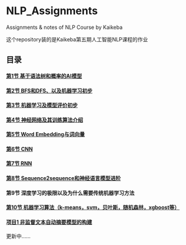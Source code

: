 # NLP_Assignments

Assignments & notes of NLP Course by Kaikeba

这个repository装的是Kaikeba第五期人工智能NLP课程的作业



## 目录

#### [第1节 基于语法树和概率的AI模型](https://github.com/SimZhou/NLP_Assignments/tree/master/01_NLP_Main_Course/Assignment01)

#### [第2节 BFS和DFS、以及机器学习初步](https://github.com/SimZhou/NLP_Assignments/tree/master/01_NLP_Main_Course/Assignment02)

#### [第3节 机器学习及模型评价初步](https://github.com/SimZhou/NLP_Assignments/tree/master/01_NLP_Main_Course/Assignment03)

#### [第4节 神经网络及其训练算法介绍](https://github.com/SimZhou/NLP_Assignments/tree/master/01_NLP_Main_Course/Assignment04)

#### [第5节 Word Embedding与词向量](https://github.com/SimZhou/NLP_Assignments/tree/master/01_NLP_Main_Course/Assignment05)

#### [第6节 CNN](https://github.com/SimZhou/NLP_Assignments/tree/master/01_NLP_Main_Course/Assignment06)

#### [第7节 RNN](https://github.com/SimZhou/NLP_Assignments/tree/master/01_NLP_Main_Course/Assignment07)

#### [第8节 Sequence2sequence和神经语言模型进阶](https://github.com/SimZhou/NLP_Assignments/tree/master/01_NLP_Main_Course/Assignment08)

#### 第9节 深度学习的极限以及为什么需要传统机器学习方法

#### [第10节 机器学习算法（k-means，svm，贝叶斯，随机森林，xgboost等）](https://github.com/SimZhou/NLP_Assignments/tree/master/01_NLP_Main_Course/Assignment10)

#### [项目1 非监督文本自动摘要模型的构建](http://39.100.3.165:10086/)

更新中……

